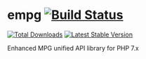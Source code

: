 # empg [![Build Status](https://travis-ci.org/cyveros/empg.svg?branch=master)](https://travis-ci.org/cyveros/empg)

[![Total Downloads](https://img.shields.io/packagist/dt/empg/empg.svg)](https://packagist.org/packages/empg/empg)
[![Latest Stable Version](https://img.shields.io/packagist/v/empg/empg.svg)](https://packagist.org/packages/empg/empg)

Enhanced MPG unified API library for PHP 7.x
